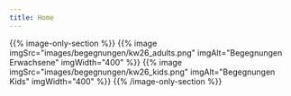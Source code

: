 ```yaml
---
title: Home
---
```


<!-- {{% info-section %}}
### Der ESV Deggendorf ist Sportverein des Monats Mai 2024! Schaut euch das Video <a class="underline" href="https://www.youtube.com/watch?v=x5HXKqykRYY" target="_blank">hier</a> an.
{{% /info-section %}} -->

<!-- {{% info-section %}}
### An unsere Mitglieder: Ab sofort sind unsere Tennisplätze offiziell eröffnet!
{{% /info-section %}} -->

{{% image-only-section %}}
{{% image imgSrc="images/begegnungen/kw26_adults.png" imgAlt="Begegnungen Erwachsene" imgWidth="400" %}}
{{% image imgSrc="images/begegnungen/kw26_kids.png" imgAlt="Begegnungen Kids" imgWidth="400" %}}
{{% /image-only-section %}}
